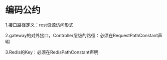 # 编码公约

1.接口路径定义：rest资源访问形式

2.gateway的对外接口，Controller层级的路径：必须在RequestPathConstant声明

3.Redis的Key：必须在RedisPathConstant声明